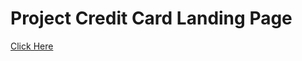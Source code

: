 # Project Credit Card Landing Page
[Click Here](https://devresponsivecreditcardlaningpage.netlify.app/)

